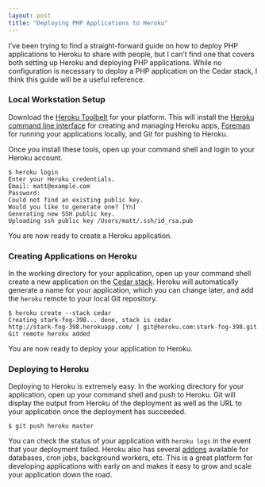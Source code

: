 ```yaml
---
layout: post
title: "Deploying PHP Applications to Heroku"
---
```


I’ve been trying to find a straight-forward guide on how to deploy PHP applications to Heroku to share with people, but I can’t find one that covers both setting up Heroku and deploying PHP applications. While no configuration is necessary to deploy a PHP application on the Cedar stack, I think this guide will be a useful reference.

### Local Workstation Setup

Download the [Heroku Toolbelt](https://toolbelt.herokuapp.com/) for your platform. This will install the [Heroku command line interface](http://devcenter.heroku.com/articles/heroku-command) for creating and managing Heroku apps, [Foreman](https://github.com/ddollar/foreman) for running your applications locally, and Git for pushing to Heroku.

Once you install these tools, open up your command shell and login to your Heroku account.

```
$ heroku login
Enter your Heroku credentials.
Email: matt@example.com
Password:
Could not find an existing public key.
Would you like to generate one? [Yn]
Generating new SSH public key.
Uploading ssh public key /Users/matt/.ssh/id_rsa.pub
```

You are now ready to create a Heroku application.

### Creating Applications on Heroku

In the working directory for your application, open up your command shell create a new application on the [Cedar stack](http://devcenter.heroku.com/articles/cedar). Heroku will automatically generate a name for your application, which you can change later, and add the `heroku` remote to your local Git repository.

```
$ heroku create --stack cedar
Creating stark-fog-398... done, stack is cedar
http://stark-fog-398.herokuapp.com/ | git@heroku.com:stark-fog-398.git
Git remote heroku added
```

You are now ready to deploy your application to Heroku.

### Deploying to Heroku

Deploying to Heroku is extremely easy. In the working directory for your application, open up your command shell and push to Heroku. Git will display the output from Heroku of the deployment as well as the URL to your application once the deployment has succeeded.

```
$ git push heroku master
```

You can check the status of your application with `heroku logs` in the event that your deployment failed. Heroku also has several [addons](https://addons.heroku.com/) available for databases, cron jobs, background workers, etc. This is a great platform for developing applications with early on and makes it easy to grow and scale your application down the road.
